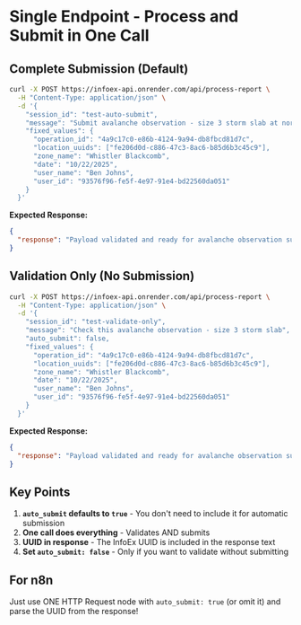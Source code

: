 # Single Endpoint - Process and Submit in One Call

## Complete Submission (Default)

```bash
curl -X POST https://infoex-api.onrender.com/api/process-report \
  -H "Content-Type: application/json" \
  -d '{
    "session_id": "test-auto-submit",
    "message": "Submit avalanche observation - size 3 storm slab at north aspect 2100m, natural trigger",
    "fixed_values": {
      "operation_id": "4a9c17c0-e86b-4124-9a94-db8fbcd81d7c",
      "location_uuids": ["fe206d0d-c886-47c3-8ac6-b85d6b3c45c9"],
      "zone_name": "Whistler Blackcomb",
      "date": "10/22/2025",
      "user_name": "Ben Johns",
      "user_id": "93576f96-fe5f-4e97-91e4-bd22560da051"
    }
  }'
```

**Expected Response:**
```json
{
  "response": "Payload validated and ready for avalanche observation submission\n\nAuto-submission results:\navalanche_observation: Submitted (UUID: 123e4567-e89b-12d3-a456-426614174000)"
}
```

## Validation Only (No Submission)

```bash
curl -X POST https://infoex-api.onrender.com/api/process-report \
  -H "Content-Type: application/json" \
  -d '{
    "session_id": "test-validate-only",
    "message": "Check this avalanche observation - size 3 storm slab",
    "auto_submit": false,
    "fixed_values": {
      "operation_id": "4a9c17c0-e86b-4124-9a94-db8fbcd81d7c",
      "location_uuids": ["fe206d0d-c886-47c3-8ac6-b85d6b3c45c9"],
      "zone_name": "Whistler Blackcomb",
      "date": "10/22/2025",
      "user_name": "Ben Johns",
      "user_id": "93576f96-fe5f-4e97-91e4-bd22560da051"
    }
  }'
```

**Expected Response:**
```json
{
  "response": "Payload validated and ready for avalanche observation submission"
}
```

## Key Points

1. **`auto_submit` defaults to `true`** - You don't need to include it for automatic submission
2. **One call does everything** - Validates AND submits
3. **UUID in response** - The InfoEx UUID is included in the response text
4. **Set `auto_submit: false`** - Only if you want to validate without submitting

## For n8n

Just use ONE HTTP Request node with `auto_submit: true` (or omit it) and parse the UUID from the response!
